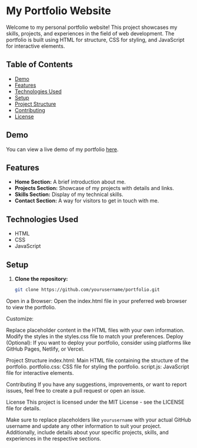 # My Portfolio Website

Welcome to my personal portfolio website! This project showcases my skills, projects, and experiences in the field of web development. The portfolio is built using HTML for structure, CSS for styling, and JavaScript for interactive elements.

## Table of Contents

- [Demo](#demo)
- [Features](#features)
- [Technologies Used](#technologies-used)
- [Setup](#setup)
- [Project Structure](#project-structure)
- [Contributing](#contributing)
- [License](#license)

## Demo

You can view a live demo of my portfolio [here](https://jayakumarjk15.github.io/Portfolio-/).

## Features

- **Home Section:** A brief introduction about me.
- **Projects Section:** Showcase of my projects with details and links.
- **Skills Section:** Display of my technical skills.
- **Contact Section:** A way for visitors to get in touch with me.

## Technologies Used

- HTML
- CSS
- JavaScript

## Setup

1. **Clone the repository:**
   ```bash
   git clone https://github.com/yourusername/portfolio.git
Open in a Browser:
Open the index.html file in your preferred web browser to view the portfolio.

Customize:

Replace placeholder content in the HTML files with your own information.
Modify the styles in the styles.css file to match your preferences.
Deploy (Optional):
If you want to deploy your portfolio, consider using platforms like GitHub Pages, Netlify, or Vercel.

Project Structure
index.html: Main HTML file containing the structure of the portfolio.
portfolio.css: CSS file for styling the portfolio.
script.js: JavaScript file for interactive elements.

Contributing
If you have any suggestions, improvements, or want to report issues, feel free to create a pull request or open an issue.

License
This project is licensed under the MIT License - see the LICENSE file for details.

Make sure to replace placeholders like `yourusername` with your actual GitHub username and update any other information to suit your project. Additionally, include details about your specific projects, skills, and experiences in the respective sections.
